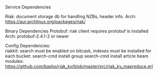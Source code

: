 
Service Dependencies

Riak: document storage db for handling NZBs, header info.
    Arch: https://aur.archlinux.org/packages/riak/

Binary Dependencies
Protobuf: riak client requires protobuf is installed
    Arch: protobuf-2.4.1-2 or newer

Config Dependencies:   
    riakkit:    search must be enabled on bitcask,
                indexes must be installed for each bucket:
                search-cmd install group
                search-cmd install article
    beam modules:
            https://github.com/basho/riak_kv/blob/master/src/riak_kv_mapreduce.erl
